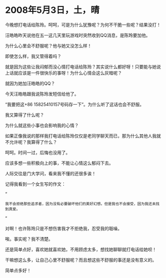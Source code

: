 # 2008年5月3日，土，晴

今晚想打电话给陈玲。呵呵，可是为什么犹豫呢？为何不干脆一些呢？结果没打！

汪皓皓昨天说他在五一这几天里玩游戏时突然收到QQ消息，是陈玲要加他。

为什么心里会不舒服呢？他与她又没怎么样！

即使怎么样，我又管得着吗？

就是因为这些让我闷郁而没心情打电话给陈玲？其实说什么都好呀！只要能与她说上话就应该是一件很快乐的事呀！为什么心情会这么灰暗呢？

就因为她加汪皓皓的QQ？

今天汪皓皓跟我说陈玲发短信给他了。

“我要把这+86 15825410157号码存一下”。为什么听了这话也会不舒服。

我又算得了什么呢？

为什么就这些小事也会影响我的心情？

如果正像我说的那样我打电话给陈玲仅仅是老同学聊天而已，那为什么其他人我就不允许呢？我算得了什么？

呵呵。时间一过，后悔也没用了。

应该多想一些积极向上的事，不能让心情这么郁闷下去。

人际交往是门大学问，看来我不懂的还很多诶！

记得我看到一个女生写的作文：

“

    我不会拒绝那些追求者，因为没有必要破坏他们的美好幻想。但是我也不会接受，因为我还未找到真爱。

”

对啊！也许陈玲只是不想伤害我才不拒绝我，忍受我的聒噪。

唉。事实呢？我不清楚。

还是简单点好，喜欢她就喜欢她，不用顾虑太多，想找她聊聊就打电话给她呗！

干嘛想这么多，让自己心里不舒服呢？而且想这些不舒服的事还是没有意义的。

简单点多好！
